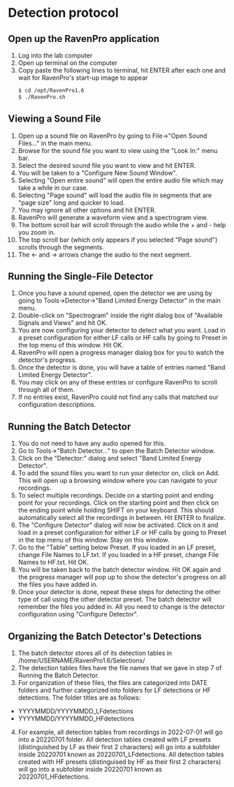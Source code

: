 # Detection protocol


## Open up the RavenPro application

1. Log into the lab computer
2. Open up terminal on the computer
3. Copy paste the following lines to terminal, hit ENTER after each one and wait for RavenPro's start-up image to appear
    ```bash
    $ cd /opt/RavenPro1.6
    $ ./RavenPro.sh
    ```
    
    
## Viewing a Sound File

1. Open up a sound file on RavenPro by going to File->"Open Sound Files..." in the main menu.
2. Browse for the sound file you want to view using the "Look In:" menu bar.
3. Select the desired sound file you want to view and hit ENTER.
4. You will be taken to a "Configure New Sound Window".
5. Selecting "Open entire sound" will open the entire audio file which may take a while in our case.
6. Selecting "Page sound" will load the audio file in segments that are "page size" long and quicker to load.
7. You may ignore all other options and hit ENTER.
8. RavenPro will generate a waveform view and a spectrogram view.
9. The bottom scroll bar will scroll through the audio while the + and - help you zoom in.
10. The top scroll bar (which only appears if you selected "Page sound") scrolls through the segments.
11. The <- and -> arrows change the audio to the next segment.


## Running the Single-File Detector

1. Once you have a sound opened, open the detector we are using by going to Tools->Detector->"Band Limited Energy Detector" in the main menu.
2. Double-click on "Spectrogram" inside the right dialog box of "Available Signals and Views" and hit OK.
3. You are now configuring your detector to detect what you want. Load in a preset configuration for either LF calls or HF calls by going to Preset in the top menu of this window. Hit OK.
4. RavenPro will open a progress manager dialog box for you to watch the detector's progress.
5. Once the detector is done, you will have a table of entries named "Band Limited Energy Detector".
6. You may click on any of these entries or configure RavenPro to scroll through all of them.
7. If no entries exist, RavenPro could not find any calls that matched our configuration descriptions.


## Running the Batch Detector

1. You do not need to have any audio opened for this.
2. Go to Tools->"Batch Detector..." to open the Batch Detector window.
3. Click on the "Detector:" dialog and select "Band Limited Energy Detector".
4. To add the sound files you want to run your detector on, click on Add. This will open up a browsing window where you can navigate to your recordings.
5. To select multiple recordings. Decide on a starting point and ending point for your recordings. Click on the starting point and then click on the ending point while holding SHIFT on your keyboard. This should automatically select all the recordings in between. Hit ENTER to finalize.
6. The "Configure Detector" dialog will now be activated. Click on it and load in a preset configuration for either LF or HF calls by going to Preset in the top menu of this window. Stay on this window.
7. Go to the "Table" setting below Preset. If you loaded in an LF preset, change File Names to LF<f>.txt. If you loaded in a HF preset, change File Names to HF<f>.txt. Hit OK.
8. You will be taken back to the batch detector window. Hit OK again and the progress manager will pop up to show the detector's progress on all the files you have added in.
9. Once your detector is done, repeat these steps for detecting the other type of call using the other detector preset. The batch detector will remember the files you added in. All you need to change is the detector configuration using "Configure Detector".


## Organizing the Batch Detector's Detections

1. The batch detector stores all of its detection tables in /home/USERNAME/RavenPro1.6/Selections/
2. The detection tables files have the file names that we gave in step 7 of Running the Batch Detector.
3. For organization of these files, the files are categorized into DATE folders and further categorized into folders for LF detections or HF detections. The folder titles are as follows:
 - YYYYMMDD/YYYYMMDD_LFdetections
 - YYYYMMDD/YYYYMMDD_HFdetections
4. For example, all detection tables from recordings in 2022-07-01 will go into a 20220701 folder. All detection tables created with LF presets (distinguished by LF as their first 2 characters) will go into a subfolder inside 20220701 known as 20220701_LFdetections. All detection tables created with HF presets (distinguised by HF as their first 2 characters) will go into a subfolder inside 20220701 known as 20220701_HFdetections.
